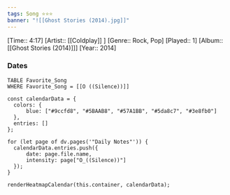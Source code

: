 ```yaml
---
tags: Song ⭐⭐⭐ 
banner: "![[Ghost Stories (2014).jpg]]"
---
```

[Time:: 4:17]
[Artist:: [[Coldplay]] ]
[Genre:: Rock, Pop]
[Played:: 1]
[Album:: [[Ghost Stories (2014)]]]
[Year:: 2014]
### Dates
````dataview
TABLE Favorite_Song
WHERE Favorite_Song = [[O ((Silence))]]
````
  ```dataviewjs
const calendarData = { 
	colors: { 
		blue: ["#9ccfd8", "#5BAAB8", "#57A1BB", "#5da8c7", "#3e8fb0"] 
	}, 
	entries: [] 
}; 

for (let page of dv.pages('"Daily Notes"')) { 
	calendarData.entries.push({ 
		date: page.file.name, 
		intensity: page["O_((Silence))"]
	}); 
} 

renderHeatmapCalendar(this.container, calendarData);
```

